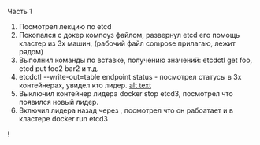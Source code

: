 Часть 1
1) Посмотрел лекцию по etcd
2) Покопался с докер компоуз файлом, развернул etcd его помощь кластер из 3х машин, (рабочий файл compose прилагаю, лежит рядом)
3) Выполнил команды по вставке, получению значений: etcdctl get foo, etcd put foo2 bar2 и т.д.
4) etcdctl --write-out=table endpoint status - посмотрел статусы в 3х контейнерах, увидел кто лидер.
[alt text](image.png)
5) Выключил контейнер лидера  docker stop etcd3, посмотрел что появился новый лидер.
6) Включил лидера назад через , посмотрел что он рабоатает и в кластере  docker run etcd3 

!